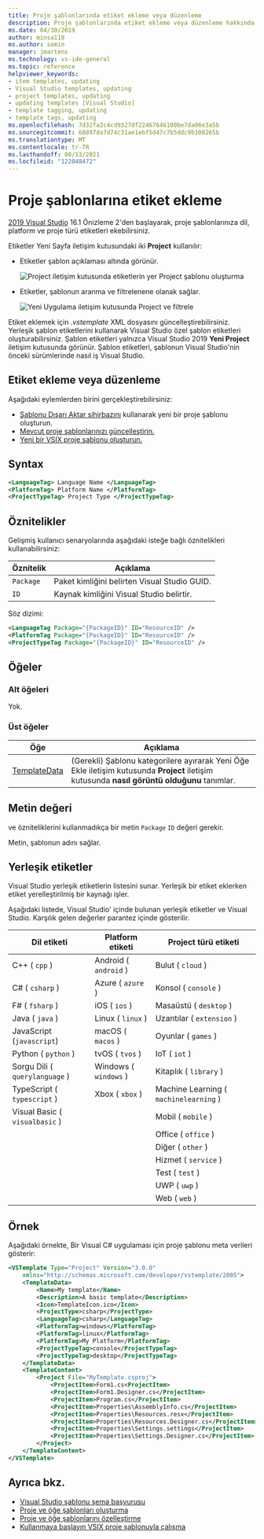 ```yaml
---
title: Proje şablonlarında etiket ekleme veya düzenleme
description: Proje şablonlarında etiket ekleme veya düzenleme hakkında bilgi Visual Studio.
ms.date: 04/30/2019
author: minsa110
ms.author: somin
manager: jmartens
ms.technology: vs-ide-general
ms.topic: reference
helpviewer_keywords:
- item templates, updating
- Visual Studio templates, updating
- project templates, updating
- updating templates [Visual Studio]
- template tagging, updating
- template tags, updating
ms.openlocfilehash: 7d32fa2c4cd9327df22467646100be7da06e3a5b
ms.sourcegitcommit: 68897da7d74c31ae1ebf5d47c7b5ddc9b108265b
ms.translationtype: MT
ms.contentlocale: tr-TR
ms.lasthandoff: 08/13/2021
ms.locfileid: "122048472"
---
```

# <a name="add-tags-to-project-templates"></a>Proje şablonlarına etiket ekleme

[2019 Visual Studio](https://visualstudio.microsoft.com/downloads/) 16.1 Önizleme 2'den başlayarak, proje şablonlarınıza dil, platform ve proje türü etiketleri ekebilirsiniz. 

Etiketler Yeni Sayfa iletişim kutusundaki iki **Project** kullanılır:

- Etiketler şablon açıklaması altında görünür.

   ![Project iletişim kutusunda etiketlerin yer Project şablonu oluşturma](media/npd-item-with-template-tags.png)

- Etiketler, şablonun aranma ve filtrelenene olanak sağlar.

   ![Yeni Uygulama iletişim kutusunda Project ve filtrele](media/npd-search-and-filter.png)

Etiket eklemek için *.vstemplate* XML dosyasını güncelleştirebilirsiniz. Yerleşik şablon etiketlerini kullanarak Visual Studio özel şablon etiketleri oluşturabilirsiniz. Şablon etiketleri yalnızca Visual Studio 2019 **Yeni Project** iletişim kutusunda görünür. Şablon etiketleri, şablonun Visual Studio'nin önceki sürümlerinde nasıl iş Visual Studio.

## <a name="add-or-edit-tags"></a>Etiket ekleme veya düzenleme

Aşağıdaki eylemlerden birini gerçekleştirebilirsiniz: 

* [Şablonu Dışarı Aktar sihirbazını](how-to-create-project-templates.md) kullanarak yeni bir proje şablonu oluşturun.
* [Mevcut proje şablonlarınızı güncelleştirin.](how-to-update-existing-templates.md)
* [Yeni bir VSIX proje şablonu oluşturun.](../extensibility/getting-started-with-the-vsix-project-template.md)

## <a name="syntax"></a>Syntax

```xml
<LanguageTag> Language Name </LanguageTag>
<PlatformTag> Platform Name </PlatformTag>
<ProjectTypeTag> Project Type </ProjectTypeTag>
```

## <a name="attributes"></a>Öznitelikler

Gelişmiş kullanıcı senaryolarında aşağıdaki isteğe bağlı öznitelikleri kullanabilirsiniz:

|Öznitelik|Açıklama|
|---------------|-----------------|
|`Package`|Paket kimliğini belirten Visual Studio GUID.|
|`ID`|Kaynak kimliğini Visual Studio belirtir.|

Söz dizimi:

```xml
<LanguageTag Package="{PackageID}" ID="ResourceID" />
<PlatformTag Package="{PackageID}" ID="ResourceID" />
<ProjectTypeTag Package="{PackageID}" ID="ResourceID" />
```

## <a name="elements"></a>Öğeler

### <a name="child-elements"></a>Alt öğeleri

Yok.

### <a name="parent-elements"></a>Üst öğeler

|Öğe|Açıklama|
|-------------|-----------------|
|[TemplateData](../extensibility/templatedata-element-visual-studio-templates.md)|(Gerekli) Şablonu kategorilere ayırarak Yeni Öğe Ekle iletişim kutusunda **Project** iletişim kutusunda **nasıl görüntü olduğunu** tanımlar.|

## <a name="text-value"></a>Metin değeri

ve özniteliklerini kullanmadıkça bir metin `Package` `ID` değeri gerekir.

Metin, şablonun adını sağlar.

## <a name="built-in-tags"></a>Yerleşik etiketler

Visual Studio yerleşik etiketlerin listesini sunar. Yerleşik bir etiket eklerken etiket yerelleştirilmiş bir kaynağı işler. 

Aşağıdaki listede, Visual Studio' içinde bulunan yerleşik etiketler ve Visual Studio. Karşılık gelen değerler parantez içinde gösterilir.

| Dil etiketi | Platform etiketi | Project türü etiketi |
| -- | -- | -- |
| C++ ( `cpp` ) | Android ( `android` ) | Bulut ( `cloud` ) |
| C# ( `csharp` ) | Azure ( `azure` ) | Konsol ( `console` ) |
| F# ( `fsharp` ) | iOS ( `ios` ) | Masaüstü ( `desktop` ) |
| Java ( `java` ) | Linux ( `linux` ) | Uzantılar ( `extension` ) |
| JavaScript (`javascript`) | macOS ( `macos` ) | Oyunlar ( `games` ) |
| Python ( `python` ) | tvOS ( `tvos` ) | IoT ( `iot` ) |
| Sorgu Dili ( `querylanguage` ) | Windows ( `windows` ) | Kitaplık ( `library` ) |
| TypeScript ( `typescript` ) | Xbox ( `xbox` ) | Machine Learning ( `machinelearning` ) |
| Visual Basic ( `visualbasic` ) | | Mobil ( `mobile` ) |
| | | Office ( `office` ) |
| | | Diğer ( `other` ) |
| | | Hizmet ( `service` ) |
| | | Test ( `test` ) |
| | | UWP ( `uwp` ) |
| | | Web ( `web` ) |

## <a name="example"></a>Örnek

Aşağıdaki örnekte, Bir Visual C# uygulaması için proje şablonu meta verileri gösterir:

```xml
<VSTemplate Type="Project" Version="3.0.0"
    xmlns="http://schemas.microsoft.com/developer/vstemplate/2005">
    <TemplateData>
        <Name>My template</Name>
        <Description>A basic template</Description>
        <Icon>TemplateIcon.ico</Icon>
        <ProjectType>csharp</ProjectType>
        <LanguageTag>csharp</LanguageTag>
        <PlatformTag>windows</PlatformTag>
        <PlatformTag>linux</PlatformTag>
        <PlatformTag>My Platform</PlatformTag>
        <ProjectTypeTag>console</ProjectTypeTag>
        <ProjectTypeTag>desktop</ProjectTypeTag>
    </TemplateData>
    <TemplateContent>
        <Project File="MyTemplate.csproj">
            <ProjectItem>Form1.cs<ProjectItem>
            <ProjectItem>Form1.Designer.cs</ProjectItem>
            <ProjectItem>Program.cs</ProjectItem>
            <ProjectItem>Properties\AssemblyInfo.cs</ProjectItem>
            <ProjectItem>Properties\Resources.resx</ProjectItem>
            <ProjectItem>Properties\Resources.Designer.cs</ProjectItem>
            <ProjectItem>Properties\Settings.settings</ProjectItem>
            <ProjectItem>Properties\Settings.Designer.cs</ProjectItem>
        </Project>
    </TemplateContent>
</VSTemplate>
```

## <a name="see-also"></a>Ayrıca bkz.

- [Visual Studio şablonu şema başvurusu](../extensibility/visual-studio-template-schema-reference.md)
- [Proje ve öğe şablonları oluşturma](creating-project-and-item-templates.md)
- [Proje ve öğe şablonlarını özelleştirme](customizing-project-and-item-templates.md)
- [Kullanmaya başlayın VSIX proje şablonuyla çalışma](../extensibility/getting-started-with-the-vsix-project-template.md)
